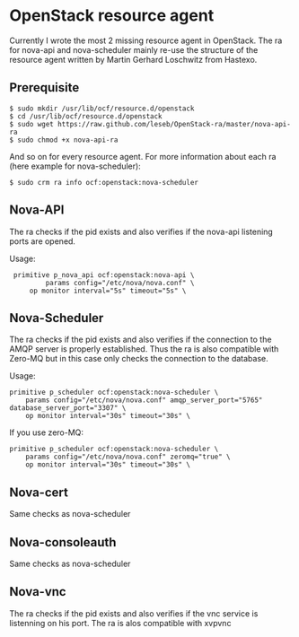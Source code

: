 OpenStack resource agent
========================

Currently I wrote the most 2 missing resource agent in OpenStack. The ra for nova-api and nova-scheduler mainly re-use the structure of the resource agent written by Martin Gerhard Loschwitz from Hastexo.

## Prerequisite

    $ sudo mkdir /usr/lib/ocf/resource.d/openstack
    $ cd /usr/lib/ocf/resource.d/openstack
    $ sudo wget https://raw.github.com/leseb/OpenStack-ra/master/nova-api-ra
    $ sudo chmod +x nova-api-ra

And so on for every resource agent. For more information about each ra (here example for nova-scheduler):

    $ sudo crm ra info ocf:openstack:nova-scheduler

## Nova-API

The ra checks if the pid exists and also verifies if the nova-api listening ports are opened.

Usage:

     primitive p_nova_api ocf:openstack:nova-api \
             params config="/etc/nova/nova.conf" \
	     op monitor interval="5s" timeout="5s" \

## Nova-Scheduler

The ra checks if the pid exists and also verifies if the connection to the AMQP server is properly established. Thus the ra is also compatible with Zero-MQ but in this case only checks the connection to the database.

Usage:

    primitive p_scheduler ocf:openstack:nova-scheduler \
        params config="/etc/nova/nova.conf" amqp_server_port="5765" database_server_port="3307" \
        op monitor interval="30s" timeout="30s" \

If you use zero-MQ:

    primitive p_scheduler ocf:openstack:nova-scheduler \
        params config="/etc/nova/nova.conf" zeromq="true" \
        op monitor interval="30s" timeout="30s" \

## Nova-cert

Same checks as nova-scheduler

## Nova-consoleauth

Same checks as nova-scheduler

## Nova-vnc

The ra checks if the pid exists and also verifies if the vnc service is listenning on his port. The ra is alos compatible with xvpvnc
